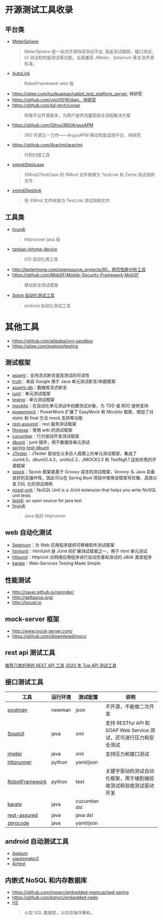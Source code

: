 # 开源测试工具收录

## 平台类

- [MeterSphere](https://github.com/metersphere/metersphere)
  > MeterSphere 是一站式开源持续测试平台, 涵盖测试跟踪、接口测试、UI 测试和性能测试等功能，全面兼容 JMeter、Selenium 等主流开源标准。
- [AutoLink](https://github.com/small99/AutoLink)
  > RobotFramework web 版
- https://gitee.com/tuzikuaipao/rabbit_test_platform_server, 待研究
- https://github.com/yjlch1016/dapi，待研究
- https://github.com/tal-tech/conan
  > 柯南平台开源版本，为用户提供流量回放全流程解决方案
- https://github.com/Qihoo360/ArgusAPM
  > 360 开源又一力作——ArgusAPM 移动性能监控平台，待研究
- https://github.com/Arachni/arachni
  > 代码扫描工具
- [xmind2testcase](https://github.com/zhuifengshen/xmind2testcase)
  > XMind2TestCase 将 XMind 文件转换为 TestLink 和 Zenta 测试用例文件.
- [xmind2testlink](https://github.com/tobyqin/xmind2testlink)
  > 将 XMind 文件转换为 TestLink 测试用例文件.

## 工具类

- [hrun4j](https://github.com/lematechvip/hrun4j)
  > httprunner java 版
- [taobao-iphone-device](https://github.com/alibaba/taobao-iphone-device)
  > iOS 自动化用工具
- http://testerhome.com/opensource_projects/95，网页性能分析工具
- https://github.com/MobSF/Mobile-Security-Framework-MobSF
  > 移动安全测试框架
- [Soloπ 自动化测试工具](http://testerhome.com/opensource_projects/82)
  > android 自动化测试工具

# 其他工具

- https://github.com/alibaba/jvm-sandbox
- https://gitee.com/explore/testing

## 测试框架

- [assertj](https://assertj.github.io/doc/)：支持流式断言提高测试的可读性
- [truth](https://github.com/google/truth)：来自 Google 用于 Java 单元测试断言/命题框架
- [assertj-db](http://joel-costigliola.github.io/assertj/assertj-db.html)：数据库流式断言
- [junit](http://junit.org/junit4/)：单元测试框架
- [testng](http://testng.org/doc/index.html)：单元测试框架
- [mockito](http://code.google.com/p/mockito/)：在自动化单元测试中创建测试对象，为 TDD 或 BDD 提供支持
- [powermock](https://github.com/powermock/powermock)：PowerMock 扩展了 EasyMock 和 Mockito 框架，增加了对 static 和 final 方法 mock 支持等功能
- [rest-assured](http://rest-assured.io/)：rest 服务测试框架
- [fitnesse](http://www.fitnesse.org/FitNesseFeatures)：使用 wiki 的测试框架
- [cucumber](https://cucumber.io)：行为驱动开发测试框架
- [dbunit](http://dbunit.sourceforge.net/)：junit 插件，用于数据库单元测试
- [spring-test-dbunit](https://github.com/springtestdbunit/spring-test-dbunit)
- [JTester](https://code.google.com/archive/p/java-tester/)：JTester 是站在众多巨人肩膀上的单元测试框架，集成了 Junit4.5，dbunit2.4.3，unitils2.2，JMOCK2.5 和 TestNg5.1 这些优秀的开源框架
- [spock](http://spockframework.org)：Spock 框架是基于 Groovy 语言的测试框架，Groovy 与 Java 具备良好的互操作性，因此可以在 Spring Boot 项目中使用该框架写优雅、高效以及 DSL 化的测试用例
- [nosql-unit](https://github.com/lordofthejars/nosql-unit)：NoSQL Unit is a JUnit extension that helps you write NoSQL unit tests
- [test4j](https://github.com/test4j/test4j): an open source for java test
- [hrun4j](https://github.com/lematechvip/hrun4j)
  > Java 版的 httprunner

## web 自动化测试

- [Selenium](http://docs.seleniumhq.org/)：为 Web 应用程序提供可移植软件测试框架
- [htmlunit](http://htmlunit.sourceforge.net/)：HtmlUnit 是 JUnit 的扩展测试框架之一，用于 html 单元测试
- [httpunit](http://httpunit.sourceforge.net/)：HttpUnit 对网络应用程序进行自动完善和测试的 JAVA 类库程序
- [karate](https://github.com/intuit/karate)：Web-Services Testing Made Simple

## 性能测试

- http://naver.github.io/ngrinder/
- http://gettaurus.org/
- http://locust.io

## mock-server 框架

- http://www.mock-server.com/
- https://github.com/dreamhead/moco

## rest api 测试工具

[推荐几款好用的 REST API 工具](https://www.qinglite.cn/doc/8207644f2a070332f)
[2020 年 Top API 测试工具](https://www.jianshu.com/p/6356b3d99b0c)

## 接口测试工具

| 工具                                                   | 运行环境 | 测试配置     | 说明                                                              |
| ------------------------------------------------------ | -------- | ------------ | ----------------------------------------------------------------- |
| [postman](https://www.postman.com/)                    | newman   | json         | 不开源，不能做二次开发                                            |
| [SoupUI](https://www.soapui.org/)                      | java     | xml          | 支持 RESTful API 和 SOAP Web Service 测试，还可进行压力和安全测试 |
| [jmeter](https://jmeter.apache.org/)                   | java     | xml          | 支持压力和接口测试                                                |
| [httprunner](https://github.com/httprunner/httprunner) | python   | yaml/json    |                                                                   |
| [RobotFramework](https://robotframework.org/)          | python   | text         | 关键字驱动的测试自动化框架，用于端到端验收测试和验收测试驱动开发  |
| [karate](https://github.com/intuit/karate)             | java     | cucumber dsl |                                                                   |
| [rest-assured](https://rest-assured.io/)               | java     | java dsl     |                                                                   |
| [zerocode](https://github.com/authorjapps/zerocode)    | java     | yaml/json    |                                                                   |

## android 自动测试工具

- [Appium](https://appium.io/)
- [uiautomator2](https://github.com/openatx/uiautomator2)
- [Airtest](https://airtest.netease.com/)

## 内嵌式 NoSQL 和内存数据库

- https://github.com/mwarc/embedded-memcached-spring
- https://github.com/kstyrc/embedded-redis
- [H2](http://h2database.com/html/main.html)
  > 小型 SQL 数据库，以内存操作著称。
